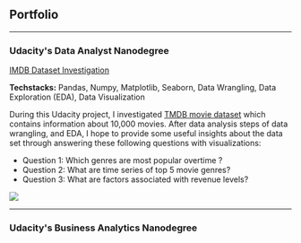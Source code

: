## Portfolio

---

### Udacity's Data Analyst Nanodegree

[IMDB Dataset Investigation](/udacity/imdb/imdb-movie.html)

**Techstacks:** Pandas, Numpy, Matplotlib, Seaborn, Data Wrangling, Data Exploration (EDA), Data Visualization

During this Udacity project, I investigated [TMDB movie dataset](https://www.kaggle.com/tmdb/tmdb-movie-metadata) which contains information about 10,000 movies.
After data analysis steps of data wrangling, and EDA, I hope to provide some useful insights about the data set through answering these following questions with visualizations:

- Question 1: Which genres are most popular overtime ?
- Question 2: What are time series of top 5 movie genres?
- Question 3: What are factors associated with revenue levels?

<img src="https://upload.wikimedia.org/wikipedia/commons/thumb/6/69/IMDB_Logo_2016.svg/1200px-IMDB_Logo_2016.svg.png?raw=true"/>

---
### Udacity's Business Analytics Nanodegree
